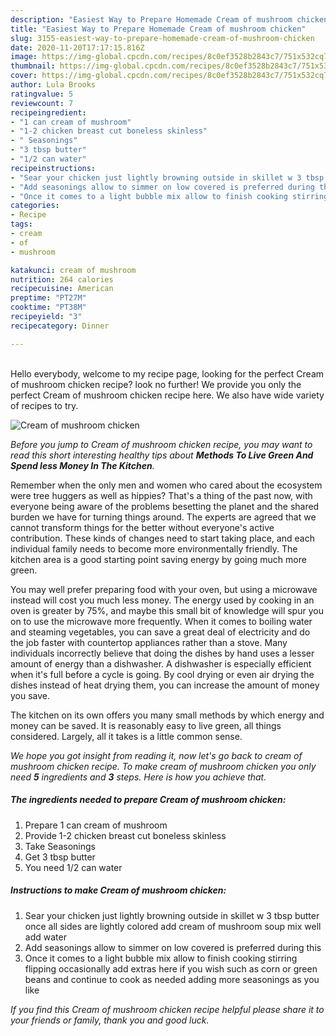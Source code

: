 ```yaml
---
description: "Easiest Way to Prepare Homemade Cream of mushroom chicken"
title: "Easiest Way to Prepare Homemade Cream of mushroom chicken"
slug: 3155-easiest-way-to-prepare-homemade-cream-of-mushroom-chicken
date: 2020-11-20T17:17:15.816Z
image: https://img-global.cpcdn.com/recipes/8c0ef3528b2843c7/751x532cq70/cream-of-mushroom-chicken-recipe-main-photo.jpg
thumbnail: https://img-global.cpcdn.com/recipes/8c0ef3528b2843c7/751x532cq70/cream-of-mushroom-chicken-recipe-main-photo.jpg
cover: https://img-global.cpcdn.com/recipes/8c0ef3528b2843c7/751x532cq70/cream-of-mushroom-chicken-recipe-main-photo.jpg
author: Lula Brooks
ratingvalue: 5
reviewcount: 7
recipeingredient:
- "1 can cream of mushroom"
- "1-2 chicken breast cut boneless skinless"
- " Seasonings"
- "3 tbsp butter"
- "1/2 can water"
recipeinstructions:
- "Sear your chicken just lightly browning outside in skillet w 3 tbsp butter once all sides are lightly colored add cream of mushroom soup mix well add water"
- "Add seasonings allow to simmer on low covered is preferred during this"
- "Once it comes to a light bubble mix allow to finish cooking stirring flipping occasionally add extras here if you wish such as corn or green beans and continue to cook as needed adding more seasonings as you like"
categories:
- Recipe
tags:
- cream
- of
- mushroom

katakunci: cream of mushroom 
nutrition: 264 calories
recipecuisine: American
preptime: "PT27M"
cooktime: "PT38M"
recipeyield: "3"
recipecategory: Dinner

---
```

<br>
Hello everybody, welcome to my recipe page, looking for the perfect Cream of mushroom chicken recipe? look no further! We provide you only the perfect Cream of mushroom chicken recipe here. We also have wide variety of recipes to try.
<br>


![Cream of mushroom chicken](https://img-global.cpcdn.com/recipes/8c0ef3528b2843c7/751x532cq70/cream-of-mushroom-chicken-recipe-main-photo.jpg)

<i>Before you jump to Cream of mushroom chicken recipe, you may want to read this short interesting healthy tips about 
<strong>Methods To Live Green And Spend less Money In The Kitchen</strong>.</i>
</br>

Remember when the only men and women who cared about the ecosystem were tree huggers as well as hippies? That's a thing of the past now, with everyone being aware of the problems besetting the planet and the shared burden we have for turning things around. The experts are agreed that we cannot transform things for the better without everyone's active contribution. These kinds of changes need to start taking place, and each individual family needs to become more environmentally friendly. The kitchen area is a good starting point saving energy by going much more green.

You may well prefer preparing food with your oven, but using a microwave instead will cost you much less money. The energy used by cooking in an oven is greater by 75%, and maybe this small bit of knowledge will spur you on to use the microwave more frequently. When it comes to boiling water and steaming vegetables, you can save a great deal of electricity and do the job faster with countertop appliances rather than a stove. Many individuals incorrectly believe that doing the dishes by hand uses a lesser amount of energy than a dishwasher. A dishwasher is especially efficient when it's full before a cycle is going. By cool drying or even air drying the dishes instead of heat drying them, you can increase the amount of money you save.

The kitchen on its own offers you many small methods by which energy and money can be saved. It is reasonably easy to live green, all things considered. Largely, all it takes is a little common sense.


<i>We hope you got insight from reading it, now let's go back to cream of mushroom chicken recipe. To make cream of mushroom chicken you only need <strong>5</strong> ingredients and <strong>3</strong> steps. Here is how you achieve that.
</i>

##### The ingredients needed to prepare Cream of mushroom chicken:

1. Prepare 1 can cream of mushroom
1. Provide 1-2 chicken breast cut boneless skinless
1. Take  Seasonings
1. Get 3 tbsp butter
1. You need 1/2 can water


##### Instructions to make Cream of mushroom chicken:

1. Sear your chicken just lightly browning outside in skillet w 3 tbsp butter once all sides are lightly colored add cream of mushroom soup mix well add water
1. Add seasonings allow to simmer on low covered is preferred during this
1. Once it comes to a light bubble mix allow to finish cooking stirring flipping occasionally add extras here if you wish such as corn or green beans and continue to cook as needed adding more seasonings as you like


<i>If you find this Cream of mushroom chicken recipe helpful please share it to your friends or family, thank you and good luck.</i>
